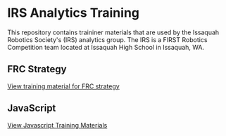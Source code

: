 # IRS Analytics Training
This repository contains traininer materials that are used by the Issaquah
Robotics Society's (IRS) analytics group. The IRS is a FIRST Robotics
Competition team located at Issaquah High School in Issaquah, WA.

## FRC Strategy

[View training material for FRC strategy](projects/strategy/game-presentation/readme.md)

## JavaScript

[View Javascript Training Materials](projects/javascript/README.md)